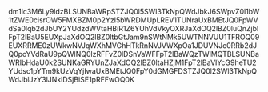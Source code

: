 dm1lc3M6Ly9ldzBLSUNBaWRpSTZJQ0l5SWl3TkNpQWdJbkJ6SWpvZ0l1bW1tZWE0cisrOW5FMXBZM0p2YzI5bWRDMUpLREV1TUNraUxBMEtJQ0FpWVdSa0lqb2dJbUY2YUdzdWVtaHBiR1Z6YUhVdVkyOXRJaXdOQ2lBZ0luQnZjblFpT2lBaU5EUXpJaXdOQ2lBZ0ltbGtJam9nSWtNMk5UWTNNVUU1TFROQ09EUXRRME0zUWkwNVJqWXhMVGhHTkRnNVJVWXpOa1JDUVNJc0RRb2dJQ0poYVdRaU9pQWlNQ0lzRFFvZ0lDSnVaWFFpT2lBaWQzTWlMQTBLSUNBaWRIbHdaU0k2SUNKaGRYUnZJaXdOQ2lBZ0ltaHZjM1FpT2lBaVlYcG9heTU2YUdsc1pYTm9kUzVqYjIwaUxBMEtJQ0FpY0dGMGFDSTZJQ0l2SWl3TkNpQWdJblJzY3lJNklDSjBiSE1pRFFwOQ0K

